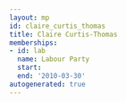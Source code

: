 ```yaml
---
layout: mp
id: claire_curtis_thomas
title: Claire Curtis-Thomas
memberships:
- id: lab
  name: Labour Party
  start: 
  end: '2010-03-30'
autogenerated: true
---
```

